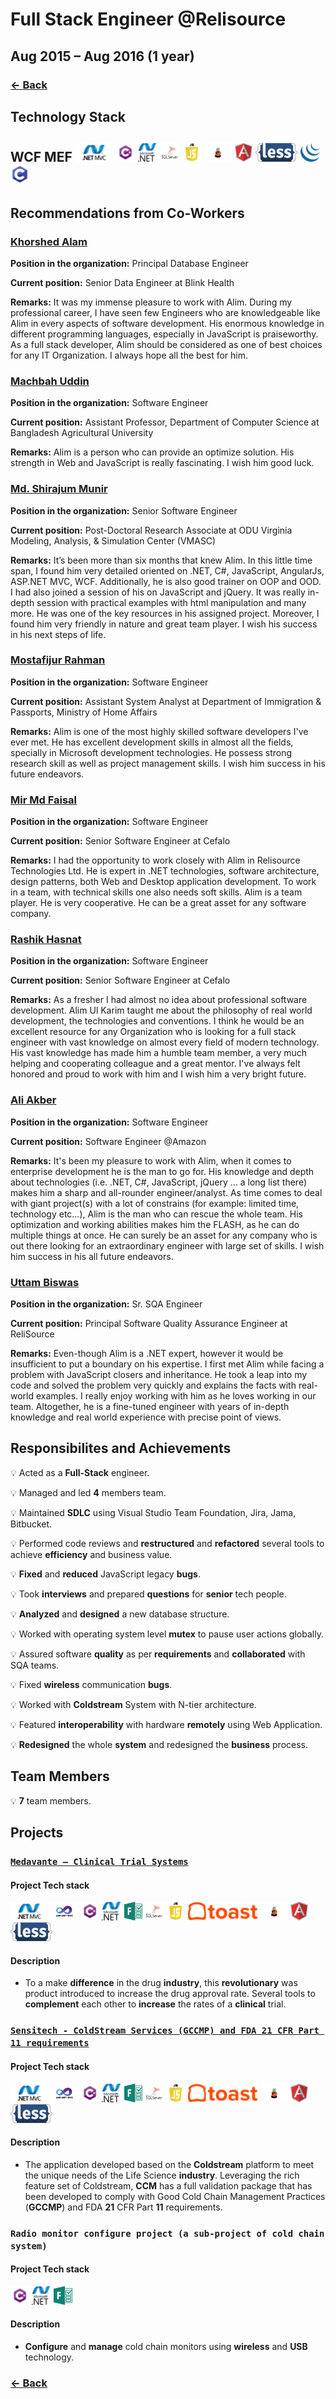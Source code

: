 # Full Stack Engineer @Relisource

## Aug 2015 – Aug 2016 (1 year)

### [← Back](../alim-ul-karim-profile.md)

## Technology Stack

## WCF MEF <img height="30" src="img/asp%20dot%20net%20mvc.png" alt="asp .net mvc"> <img height="30" src="img/c.png" alt="C#"> <img height="30" src="img/dot%20net.png" alt=".net"> <img height="30" src="img/microsoft%20sql%20server.png" alt="microsoft sql server"> <img height="30" src="img/Javascript.png" alt="javascript"> <img height="30" src="img/Kendo_UI_vector_logo.png" alt="kendoUI"> <img height="30" src="img/AngularJs.png" alt="angularjs"> <img height="30" src="img/less.png" alt="less"> <img height="30" src="img/jquery-logo-CFE6ECE363-seeklogo.com.png" alt="jquery"> <img height="30" src="img/c++.png" alt="c++">

## Recommendations from Co-Workers

### [Khorshed Alam](https://www.linkedin.com/in/alamkhorshed?lipi=urn%3Ali%3Apage%3Ad_flagship3_profile_view_base_recommendations_details%3BO9CCIqdYQ%2B%2BEDJ882sN3%2FA%3D%3D)

__Position in the organization:__ Principal Database Engineer

__Current position:__ Senior Data Engineer at Blink Health

__Remarks:__ It was my immense pleasure to work with Alim. During my professional career, I have seen few Engineers who are knowledgeable like Alim in every aspects of software development. His enormous knowledge in different programming languages, especially in JavaScript is praiseworthy. As a full stack developer, Alim should be considered as one of best choices for any IT Organization. I always hope all the best for him.

### [Machbah Uddin](https://www.linkedin.com/in/machbahuddin?lipi=urn%3Ali%3Apage%3Ad_flagship3_profile_view_base_recommendations_details%3BO9CCIqdYQ%2B%2BEDJ882sN3%2FA%3D%3D)

__Position in the organization:__ Software Engineer

__Current position:__ Assistant Professor, Department of Computer Science at Bangladesh Agricultural University

__Remarks:__ Alim is a person who can provide an optimize solution. His strength in Web and JavaScript is really fascinating. I wish him good luck.

### [Md. Shirajum Munir](https://www.linkedin.com/in/mdshirajummunir?lipi=urn%3Ali%3Apage%3Ad_flagship3_profile_view_base_recommendations_details%3BO9CCIqdYQ%2B%2BEDJ882sN3%2FA%3D%3D)

__Position in the organization:__ Senior Software Engineer

__Current position:__ Post-Doctoral Research Associate at ODU Virginia Modeling, Analysis, & Simulation Center (VMASC)

__Remarks:__ It’s been more than six months that knew Alim. In this little time span, I found him very detailed oriented on .NET, C#, JavaScript, AngularJs, ASP.NET MVC, WCF. Additionally, he is also good trainer on OOP and OOD. I had also joined a session of his on JavaScript and jQuery. It was really in-depth session with practical examples with html manipulation and many more. He was one of the key resources in his assigned project. Moreover, I found him very friendly in nature and great team player. I wish his success in his next steps of life.

### [Mostafijur Rahman](https://www.linkedin.com/in/mostafijursajib?lipi=urn%3Ali%3Apage%3Ad_flagship3_profile_view_base_recommendations_details%3BO9CCIqdYQ%2B%2BEDJ882sN3%2FA%3D%3D)

__Position in the organization:__ Software Engineer

__Current position:__ Assistant System Analyst at Department of Immigration & Passports, Ministry of Home Affairs

__Remarks:__ Alim is one of the most highly skilled software developers I've ever met. He has excellent development skills in almost all the fields, specially in Microsoft development technologies. He possess strong research skill as well as project management skills. I wish him success in his future endeavors.

### [Mir Md Faisal](https://www.linkedin.com/in/faysalmirmd?lipi=urn%3Ali%3Apage%3Ad_flagship3_profile_view_base_recommendations_details%3BO9CCIqdYQ%2B%2BEDJ882sN3%2FA%3D%3D)

__Position in the organization:__ Software Engineer

__Current position:__ Senior Software Engineer at Cefalo

__Remarks:__ I had the opportunity to work closely with Alim in Relisource Technologies Ltd. He is expert in .NET technologies, software architecture, design patterns, both Web and Desktop application development. To work in a team, with technical skills one also needs soft skills. Alim is a team player. He is very cooperative. He can be a great asset for any software company.

### [Rashik Hasnat](https://www.linkedin.com/in/rashikhasnat?lipi=urn%3Ali%3Apage%3Ad_flagship3_profile_view_base_recommendations_details%3BO9CCIqdYQ%2B%2BEDJ882sN3%2FA%3D%3D)

__Position in the organization:__ Software Engineer

__Current position:__ Senior Software Engineer at Cefalo

__Remarks:__ As a fresher I had almost no idea about professional software development. Alim Ul Karim taught me about the philosophy of real world development, the technologies and conventions. I think he would be an excellent resource for any Organization who is looking for a full stack engineer with vast knowledge on almost every field of modern technology. His vast knowledge has made him a humble team member, a very much helping and cooperating colleague and a great mentor. I've always felt honored and proud to work with him and I wish him a very bright future.

### [Ali Akber](https://www.linkedin.com/in/maliakber?lipi=urn%3Ali%3Apage%3Ad_flagship3_profile_view_base_recommendations_details%3BO9CCIqdYQ%2B%2BEDJ882sN3%2FA%3D%3D)

__Position in the organization:__ Software Engineer

__Current position:__ Software Engineer @Amazon

__Remarks:__ It's been my pleasure to work with Alim, when it comes to enterprise development he is the man to go for. His knowledge and depth about technologies (i.e. .NET, C#, JavaScript, jQuery … a long list there) makes him a sharp and all-rounder engineer/analyst. As time comes to deal with giant project(s) with a lot of constrains (for example: limited time, technology etc…), Alim is the man who can rescue the whole team. His optimization and working abilities makes him the FLASH, as he can do multiple things at once. He can surely be an asset for any company who is out there looking for an extraordinary engineer with large set of skills. I wish him success in his all future endeavors.

### [Uttam Biswas](https://www.linkedin.com/in/uttam-biswas-47099132?lipi=urn%3Ali%3Apage%3Ad_flagship3_profile_view_base_recommendations_details%3BO9CCIqdYQ%2B%2BEDJ882sN3%2FA%3D%3D)

__Position in the organization:__ Sr. SQA Engineer

__Current position:__ Principal Software Quality Assurance Engineer at ReliSource

__Remarks:__ Even-though Alim is a .NET expert, however it would be insufficient to put a boundary on his expertise. I first met Alim while facing a problem with JavaScript closers and inheritance. He took a leap into my code and solved the problem very quickly and explains the facts with real-world examples. I really enjoy working with him as he loves working in our team. Altogether, he is a fine-tuned engineer with years of in-depth knowledge and real world experience with precise point of views.

## Responsibilites and Achievements

💡 Acted as a __Full-Stack__ engineer.

💡 Managed and led __4__ members team.

💡 Maintained __SDLC__ using Visual Studio Team Foundation, Jira, Jama, Bitbucket.

💡 Performed code reviews and __restructured__ and __refactored__ several tools to achieve __efficiency__ and business value.

💡 __Fixed__ and __reduced__ JavaScript legacy __bugs__.

💡 Took __interviews__ and prepared __questions__ for __senior__ tech people.

💡 __Analyzed__ and __designed__ a new database structure.

💡 Worked with operating system level __mutex__ to pause user actions globally.

💡 Assured software __quality__ as per __requirements__ and __collaborated__ with SQA teams.

💡 Fixed __wireless__ communication __bugs__.

💡 Worked with __Coldstream__ System with N-tier architecture.

💡 Featured __interoperability__ with hardware __remotely__ using Web Application.

💡 __Redesigned__ the whole __system__ and redesigned the __business__ process.

## Team Members

💡 __7__ team members.

## Projects

### [`Medavante – Clinical Trial Systems`](https://www.wcgclinical.com/medavante-prophase/)

#### Project Tech stack

<img height="30" src="img/asp%20dot%20net%20mvc.png" alt="asp .net mvc"> <img height="30" src="img/asp%20.net%20webforms.png" alt="ASP.NET WebForms"> <img height="30" src="img/c.png" alt="C#"> <img height="30" src="img/dot%20net.png" alt=".net"> <img height="30" src="img/windows%20form.png" alt="windowns form"> <img height="30" src="img/microsoft%20sql%20server.png" alt="microsoft sql server"> <img height="30" src="img/Javascript.png" alt="javascript"> <img height="30" src="img/Toast_logo.png" alt="toast"> <img height="30" src="img/Kendo_UI_vector_logo.png" alt="kendoUI"> <img height="30" src="img/AngularJs.png" alt="angularjs"> <img height="30" src="img/less.png" alt="less"> 

#### Description

- To a make __difference__ in the drug __industry__, this __revolutionary__ was product introduced to increase the drug approval rate. Several tools to __complement__ each other to __increase__ the rates of a __clinical__ trial.

### [`Sensitech - ColdStream Services (GCCMP) and FDA 21 CFR Part 11 requirements`](https://www.sensitech.com/en/solutions/cold-chain/)

#### Project Tech stack

<img height="30" src="img/asp%20dot%20net%20mvc.png" alt="asp .net mvc"> <img height="30" src="img/asp%20.net%20webforms.png" alt="ASP.NET WebForms"> <img height="30" src="img/c.png" alt="C#"> <img height="30" src="img/dot%20net.png" alt=".net"> <img height="30" src="img/windows%20form.png" alt="windowns form"> <img height="30" src="img/microsoft%20sql%20server.png" alt="microsoft sql server"> <img height="30" src="img/Javascript.png" alt="javascript"> <img height="30" src="img/Toast_logo.png" alt="toast"> <img height="30" src="img/Kendo_UI_vector_logo.png" alt="kendoUI"> <img height="30" src="img/AngularJs.png" alt="angularjs"> <img height="30" src="img/less.png" alt="less"> 

#### Description

- The application developed based on the __Coldstream__ platform to meet the unique needs of the Life Science __industry__. Leveraging the rich feature set of Coldstream, __CCM__ has a full validation package that has been developed to comply with Good Cold Chain Management Practices (__GCCMP__) and FDA __21__ CFR Part __11__ requirements.

### `Radio monitor configure project (a sub-project of cold chain system)`

#### Project Tech stack

<img height="30" src="img/c.png" alt="C#"> <img height="30" src="img/dot%20net.png" alt=".net"> <img height="30" src="img/windows%20form.png" alt="windowns form">

#### Description

- __Configure__ and __manage__ cold chain monitors using __wireless__ and __USB__ technology.

### [← Back](../alim-ul-karim-profile.md)
